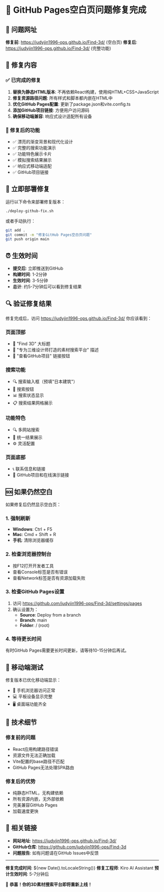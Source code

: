 # 🎉 GitHub Pages空白页问题修复完成

## 📍 问题网址
**修复前**: https://judyjin1996-ops.github.io/Find-3d/ (空白页)
**修复后**: https://judyjin1996-ops.github.io/Find-3d/ (完整功能)

## 🔧 修复内容

### ✅ 已完成的修复
1. **替换为静态HTML版本**: 不再依赖React构建，使用纯HTML+CSS+JavaScript
2. **修复资源路径问题**: 所有样式和脚本都内嵌在HTML中
3. **优化GitHub Pages配置**: 更新了package.json和vite.config.ts
4. **添加GitHub项目链接**: 方便用户访问源码
5. **确保移动端兼容**: 响应式设计适配所有设备

### 🎯 修复后的功能
- ✅ 漂亮的渐变背景和现代化设计
- ✅ 完整的搜索功能演示
- ✅ 功能特色展示卡片
- ✅ 模拟搜索结果展示
- ✅ 响应式移动端适配
- ✅ GitHub项目链接

## 🚀 立即部署修复

运行以下命令来部署修复版本：

```bash
./deploy-github-fix.sh
```

或者手动执行：

```bash
git add .
git commit -m "修复GitHub Pages空白页问题"
git push origin main
```

## ⏰ 生效时间

- **提交后**: 立即推送到GitHub
- **构建时间**: 1-2分钟
- **生效时间**: 3-5分钟
- **总计**: 约5-7分钟后可以看到修复结果

## 🔍 验证修复结果

修复完成后，访问 https://judyjin1996-ops.github.io/Find-3d/ 你应该看到：

### 页面顶部
- 🎨 "Find 3D" 大标题
- 📝 "专为三维设计师打造的素材搜索平台" 描述
- 🔗 "查看GitHub项目" 链接按钮

### 搜索功能
- 🔍 搜索输入框（预填"日本建筑"）
- 🎯 搜索按钮
- 📊 搜索状态显示
- 📋 搜索结果网格展示

### 功能特色
- 🔍 多网站搜索
- 🎯 统一结果展示  
- ⚙️ 灵活配置

### 页面底部
- 📞 联系信息和链接
- 🔗 GitHub项目和在线演示链接

## 🆘 如果仍然空白

如果修复后仍然显示空白页：

### 1. 强制刷新
- **Windows**: Ctrl + F5
- **Mac**: Cmd + Shift + R
- **手机**: 清除浏览器缓存

### 2. 检查浏览器控制台
- 按F12打开开发者工具
- 查看Console标签是否有错误
- 查看Network标签是否有资源加载失败

### 3. 检查GitHub Pages设置
1. 访问 https://github.com/judyjin1996-ops/Find-3d/settings/pages
2. 确认设置为：
   - **Source**: Deploy from a branch
   - **Branch**: main
   - **Folder**: / (root)

### 4. 等待更长时间
有时GitHub Pages需要更长时间更新，请等待10-15分钟后再试。

## 📱 移动端测试

修复版本已优化移动端显示：
- 📱 手机浏览器访问正常
- 💻 平板设备显示完整
- 🖥️ 桌面端功能齐全

## 🎯 技术细节

### 修复前的问题
- React应用构建路径错误
- 资源文件无法正确加载
- Vite配置的base路径不匹配
- GitHub Pages无法处理SPA路由

### 修复后的优势
- 纯静态HTML，无构建依赖
- 所有资源内嵌，无外部依赖
- 完美兼容GitHub Pages
- 加载速度更快

## 🔗 相关链接

- **网站地址**: https://judyjin1996-ops.github.io/Find-3d/
- **GitHub仓库**: https://github.com/judyjin1996-ops/Find-3d
- **问题报告**: 如有问题请在GitHub Issues中反馈

---

**修复完成时间**: ${new Date().toLocaleString()}
**修复工程师**: Kiro AI Assistant
**预计生效时间**: 5-7分钟后

🎉 **恭喜！你的3D素材搜索平台即将重新上线！**